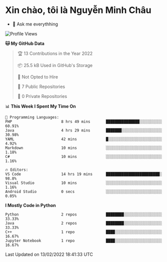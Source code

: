 ﻿# Xin chào, tôi là Nguyễn Minh Châu
- 💬 Ask me everythhing

<!--START_SECTION:waka-->
![Profile Views](http://img.shields.io/badge/Profile%20Views-186-blue)

**🐱 My GitHub Data** 

> 🏆 13 Contributions in the Year 2022
 > 
> 📦 25.5 kB Used in GitHub's Storage 
 > 
> 🚫 Not Opted to Hire
 > 
> 📜 7 Public Repositories 
 > 
> 🔑 0 Private Repositories  
 > 
📊 **This Week I Spent My Time On** 

```text
💬 Programming Languages: 
PHP                      8 hrs 49 mins       ███████████████░░░░░░░░░░   60.91% 
Java                     4 hrs 29 mins       ███████░░░░░░░░░░░░░░░░░░   30.98% 
YAML                     42 mins             █░░░░░░░░░░░░░░░░░░░░░░░░   4.92% 
Markdown                 10 mins             ░░░░░░░░░░░░░░░░░░░░░░░░░   1.18% 
C#                       10 mins             ░░░░░░░░░░░░░░░░░░░░░░░░░   1.16%

🔥 Editors: 
VS Code                  14 hrs 19 mins      ████████████████████████░   98.8% 
Visual Studio            10 mins             ░░░░░░░░░░░░░░░░░░░░░░░░░   1.16% 
Android Studio           0 secs              ░░░░░░░░░░░░░░░░░░░░░░░░░   0.05%

```

**I Mostly Code in Python** 

```text
Python                   2 repos             ████████░░░░░░░░░░░░░░░░░   33.33% 
Java                     2 repos             ████████░░░░░░░░░░░░░░░░░   33.33% 
C++                      1 repo              ████░░░░░░░░░░░░░░░░░░░░░   16.67% 
Jupyter Notebook         1 repo              ████░░░░░░░░░░░░░░░░░░░░░   16.67%

```



 Last Updated on 13/02/2022 18:41:33 UTC
<!--END_SECTION:waka-->
